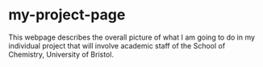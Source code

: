 # my-project-page
This webpage describes the overall picture of what I am going to do in my individual project that will involve academic staff of the School of Chemistry, University of Bristol.
